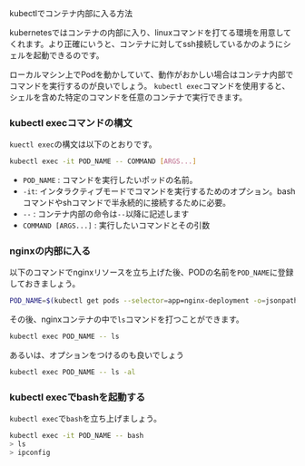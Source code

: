 


kubectlでコンテナ内部に入る方法




kubernetesではコンテナの内部に入り、linuxコマンドを打てる環境を用意してくれます。より正確にいうと、コンテナに対してssh接続しているかのようにシェルを起動できるのです。

ローカルマシン上でPodを動かしていて、動作がおかしい場合はコンテナ内部でコマンドを実行するのが良いでしょう。
`kubectl exec`コマンドを使用すると、シェルを含めた特定のコマンドを任意のコンテナで実行できます。

### kubectl execコマンドの構文

`kuectl exec`の構文は以下のとおりです。

```sh
kubectl exec -it POD_NAME -- COMMAND [ARGS...]
```

- `POD_NAME` : コマンドを実行したいポッドの名前。
- `-it`: インタラクティブモードでコマンドを実行するためのオプション。bashコマンドやshコマンドで半永続的に接続するために必要。
- `--` : コンテナ内部の命令は`--`以降に記述します
- `COMMAND [ARGS...]` : 実行したいコマンドとその引数


### nginxの内部に入る

以下のコマンドでnginxリソースを立ち上げた後、PODの名前を`POD_NAME`に登録しておきましょう。

```sh
POD_NAME=$(kubectl get pods --selector=app=nginx-deployment -o=jsonpath='{.items[0].metadata.name}')
```

その後、nginxコンテナの中で`ls`コマンドを打つことができます。

```sh
kubectl exec POD_NAME -- ls
```

あるいは、オプションをつけるのも良いでしょう

```sh
kubectl exec POD_NAME -- ls -al
```

### kubectl execでbashを起動する

`kubectl exec`で`bash`を立ち上げましょう。


```sh
kubectl exec -it POD_NAME -- bash
> ls
> ipconfig
```








